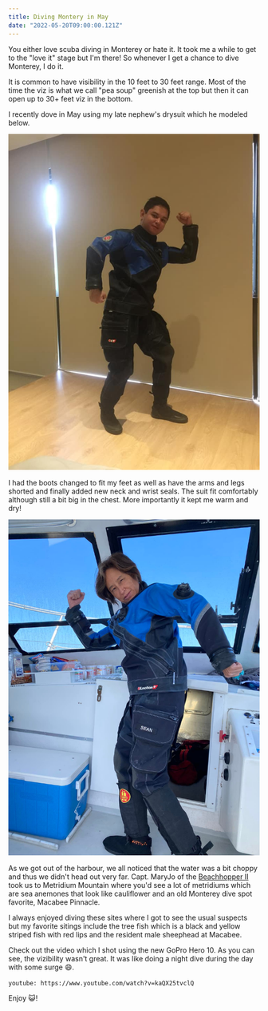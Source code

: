 ```yaml
---
title: Diving Montery in May
date: "2022-05-20T09:00:00.121Z"
---
```


You either love scuba diving in Monterey or hate it. It took me a while to get to the "love it" stage but I'm there! So whenever I get a chance to dive Monterey, I do it.

It is common to have visibility in the 10 feet to 30 feet range. Most of the time the viz is what we call "pea soup" greenish at the top but then it can open up to 30+ feet viz in the bottom.

I recently dove in May using my late nephew's drysuit which he modeled below.

![Sean Drysuit](./sean-drysuit.jpg)

I had the boots changed to fit my feet as well as have the arms and legs shorted and finally added new neck and wrist seals. The suit fit comfortably although still a bit big in the chest. More importantly it kept me warm and dry!

![G Sean Drysuit](./g-seans-drysuit.jpg)

As we got out of the harbour, we all noticed that the water was a bit choppy and thus we didn't head out very far. Capt. MaryJo of the <a href="http://www.beachhopper2.com/" target="_blank">Beachhopper II</a> took us to Metridium Mountain where you'd see a lot of metridiums which are sea anemones that look like cauliflower and an old Monterey dive spot favorite, Macabee Pinnacle.

I always enjoyed diving these sites where I got to see the usual suspects but my favorite sitings include the tree fish which is a black and yellow striped fish with red lips and the resident male sheephead at Macabee.

Check out the video which I shot using the new GoPro Hero 10. As you can see, the vizibility wasn't great. It was like doing a night dive during the day with some surge :smile:.

`youtube: https://www.youtube.com/watch?v=kaQX25tvclQ`

Enjoy :smiley_cat:!
